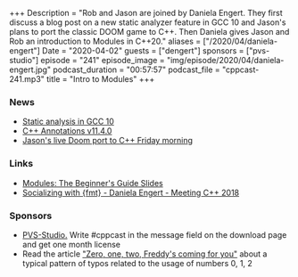 +++
Description = "Rob and Jason are joined by Daniela Engert. They first discuss a blog post on a new static analyzer feature in GCC 10 and Jason's plans to port the classic DOOM game to C++. Then Daniela gives Jason and Rob an introduction to Modules in C++20."
aliases = ["/2020/04/daniela-engert"]
Date = "2020-04-02"
guests = ["dengert"]
sponsors = ["pvs-studio"]
episode = "241"
episode_image = "img/episode/2020/04/daniela-engert.jpg"
podcast_duration = "00:57:57"
podcast_file = "cppcast-241.mp3"
title = "Intro to Modules"
+++

### News ###

 - [Static analysis in GCC 10](https://developers.redhat.com/blog/2020/03/26/static-analysis-in-gcc-10/)
 - [C++ Annotations v11.4.0](http://www.icce.rug.nl/documents/cplusplus/)
 - [Jason's live Doom port to C++ Friday morning](https://twitter.com/lefticus/status/1243942956022632448)

### Links ###

 - [Modules: The Beginner's Guide Slides](https://meetingcpp.com/mcpp/slides/2019/modules-the-beginners-guide-meetingcpp2019.pdf)
 - [Socializing with {fmt} - Daniela Engert - Meeting C++ 2018](https://www.youtube.com/watch?v=Az-hi8tKLGY)

### Sponsors ###

- [PVS-Studio.](http://bit.ly/2YOH7re) Write #cppcast in the message field on the download page and get one month license
- Read the article ["Zero, one, two, Freddy's coming for you"](http://bit.ly/2STw7D9) about a typical pattern of typos related to the usage of numbers 0, 1, 2
